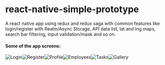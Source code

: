 # react-native-simple-prototype
A react native app using redux and redux saga with common features like login/register with Realm/Async Storage, API data list, lat and lng maps, search bar filtering, input validation/mask and so on.

#### Some of the app screens:
![Login](https://lh3.googleusercontent.com/lpOtpcEgI4vNGN5I5IpCyoV9J4toAuLRBx2VAa-IGvheCBdy_XRKjFtyO1q7T676in_yr6ata2YzlaeEcHPJAoEpOm06VCaGP8Vze32ixy-M7m4zK4DLHX1NPJLBxc1ODRLZs_QDOAy5EeCULlBHp31xV73TI-PgS_TQE0tSyWXWpUQf-q_gkHF1XMSyZql2nPHNKU0c02-Ym6b-u1GW5hen3ys4p_nFUVwOPDB2qqtBkgqVw8jG5bZB1lpVxoBySqJHAGh84eb4CLP8SzOinUIlsWZZPokJ48c8VCwkVx5sij97fbOOnftOhO_FXcL335SncLUa2DAN64Bz4yfGhbtSbHQRKazRLKn-7jedcILEzADEBgU3H6UgJ5lpNRsAS0qlBz62kCE2sO6Jqd2pw566P8XmqrU0z6puyyIjMQ2qY6RMv-2LmfeTDhkRSJ4TcrL_jr9PwfEJU2p1sUSD9ibpV5ZcdgOiomFM7bFuXfhaaS2EGHFeTZxhrXG3CsDcr_FDDfrwi8r-1GngO3bpe6z7nGwhSa8PPszrmyf4RAsOxJ92IfwamGn6PI75L5nTH8XBpNnuG-XHJhj9w_3jq2okn8EatNWjS2iYqA=w359-h637-no)![Register](https://lh3.googleusercontent.com/HoyxbZ3wnB4qFO4JETrJILtrkzF8l5M88cHp4q80rMU5tzzYkzknP4-Wh9eNh8Zvf4lDMFB43AqwJnaIfLi1Q-oq0J7cWMdRujO-UTyjbguLmsQOIpRrN_Ab-iMLKfbMRe8rcL1XlJj_X7WQymUEoqATgiGWs0o_g8eeEYDUMtD5TFex8ysReLjUZ0KI6zwlnlZ321-uma8w-cXKYFDfNdTOVQXmA7xJJMW2VxOk3Gij3kHWTwY36tJYSbpiN2XWz9XjuR2O0jTl4fssi4grAWoMfLFoXPPGf3GxqsJ9CkP7r0X6LeetkLxb6psS2EW43M27NnF0JmToBvYr9eqNNIPbYaLkUzybdX2yyfFq0tBFAz4HqKLtOGVZho5ScWNw8UuYjxG94LOq0FdnMPdA3zxqQ6Zoh4MYqDSIhGR4T3wsyjg2C10SmWcREKcVuUY9XxDkkm0FQ0HLDyRHIX5MKbR1WTCMWUkzbOMDH54gSOh3k76EWhafhhdltFGHdWBW9l6RjKoFoc1gMKhz3bNWJnzNr7WkOkOoZX7626umZJkXYvz4BV28r-VGd9FoLV2Qwony9xC3VvZ79l28bUYOKp062AyjVDOhbnBshQ=w359-h637-no)![Profile](https://lh3.googleusercontent.com/c8t_ftJSXKteJ4bx4GmCxf_BZUWc6J2qcPCQbz-dywLBYIREA7xlPZuoe5YW43prkyT6kywesHAaBVg93G0rzzWdHtmmkoCknJHsziBGFG9rSiSMrQijkUL7zilfdNFCvXLiYh7nnaadcJmGGMQeImrs123tGVqg8oKV7G6LQFRPDvRvmznfAeeyMXmJ0YE4skaflcxuuTLQEOt-P3s3_3M1X6W4xm_GctVeLKj-YzfkXCbU84qw1PKyBbVxZ9_wNuCkGDG_piQc1qUQuO8NtIbOI3a1L2jObgjFnM66l1Mk5cvNeNOwNi112gqBNQ6EC3eKyAYau9OC-8PlHAeMYG7j2ufDuDeXcSglBHTNvKFSmUFky5ieOUTXNx6Zw-RTgCoS34doe6UnvrLhVToG0WcMibqv5igkJfslgMfn-QNuIGhA9inGNl0bOvxu3ZIFp3Rws8sfqkvOv0fmTF-sqlHSELaD8imlHvWkP7x1PGvZ3mUVA4_L_V7UeqJAAoGjSzrP0XBHSN3O5rq6VSi8A9OY_8BoPgIJrZkQqezH8sVNw8JqwSFkAmxIY-ZpGPuWp_cQZEi5nXIElyTbhnct3kuu1ORQmC4ow6Ti2g=w359-h637-no)![Employees](https://lh3.googleusercontent.com/2lY5etMPSs6QhTFMs30EDPFQ-hN0xIp7kjGrN_sVxN9Q-GP_EBSSFrO2poD-MBw3Ir8pp01yq_xpbuVxrxUh-9JR43-omDBZsRRenJRlU6NLQxm8qXfO_LkLrddwjBRFoipVEK1ZRkXBgMsIwr_R6VynMouJpx4SM3IyzujTIraDv0OB3ikugM3H83o3jbKWogsbbuV3ncTKBUAprG3fP0mNJ6JHXQSX8X45pGsKnhv8myvdRswLsoj1SKfyAifciLd1gezVXg7gFh2r8dEGq-30FtdfbIRXE6cNC5nUKq3wL-Hw8L0P0qTfS_xuo68Pd5wFhdrsRGNzVKTAypwVJRN3CSJcZh_02cuj51X4WaRuxvCtzoMekxbP_hf1KW2BKxf5eibK-txxKqGs7c3TCWDjvSdBtoTnzOgfx7-OYw5JP_Kyk2NY-IrdnHfp89lyILWJkSntwAATvrBDPBi46nZNychFSvrGll8Es5HbIGaaQkHaQVgTpu3S6ZKyG6fQd8YB940Kjur7gRVAk3QkJHAN95YawiVGjpnL2JlssuD4ixv_-oRkdHlLkiIxrJoVwHJcDUv3aB3DQR5JGyGOgMPPCQJTyDAXKhhNeA=w359-h637-no)![Tasks](https://lh3.googleusercontent.com/FINkdgsinJSOidgunHY0hcbsvvZ7iD6QK6WxaARMhSVcN15-hotvf2O3z7NT0_Put1wnpGczn0pL334O8GAaszLefoOPDAdZ2SznDeh5bhyiAwYTTdUWsyfYAw7R7txtKvIbJ860wo-vYuksEoLNVm3IttVVBb7xnpleshGEgZGoIkOPm4EPOZD58C-KD149Quwd_VSIv3LAhTJWEi7TRRZ86pstgz3Nq8EoutkTFgERIqKeLElftEU9NIHR6aI_JdzYLY0LzWDEgbHv_9brT3LBStShdgdG2AT_vruImvor5mlo6jr3XpC5CDy-48M1QlzgGI1XXdw8_J-ZHV5sw6uuzb6m9q5Bv3DOi7tJdeXpSnsYpARtQVAaXdsHUP0b8Xke-4eeULShAkLS89p3vfl3ZZ_5d4zOOWzgUpzBBB0pjjZaZ3XSUIIyiM2wPiDOxCYRfNRXu6uWtD7-DTyyUsw9KpjC0OoqA_ro_bYtBZ_nRgVGU7Lpnda8EMsCsN3ads0w5Q2mHRUl_m8kVZQfSVu4lep9UL_jFJ4qE_XsqyHJtwx-t0H_vcYPYFf92e8O-7tlXe2EiCqmKhqTO_rrHxl9oYwKwSub9QMixQ=w359-h637-no)![Gallery](https://lh3.googleusercontent.com/XlnrBmJyuPxiZ_Dt9mIku9lTVQ76DCKFi8YS3zmBprIRkxy6MSkDHsblMrlvtfebeZiaRVBrDEGk0S5VlIIPKKCN3-NJ5RGho6liDMZtRwn43s28W77axRJpVtxJUtxC93n-Don2zL1PWtFQm4F2SrkDBBDXvmkuwcvsHIVDcDycCqmrbSXTc0zwfRU41yUq2IPdip3VDGrIq7EyN10WWzVwjZ1_Kv1tZbvuzPT91NzP4oVeWY5tI8Tn3y4hThWn3P7sqq-KtAYZ_pA5fFKrDfIu_R1sxE30mw5R9GdEmjvAl9BQZd0BwO85-yKs3SpTLAOrOKcnUyDeIThv-kRpBkueVyvIHmTyxepFTv6agAY8du91JzLxYLUsU-9OR9CWoiLl9reNW2hIFDTSFtMW11wMCvWzKc3FyP4pCw35YyVS7A5a6jUWAan2iJaV9r8hMDGf8lKGTt1IvFYsY4LbVHoQOrHYAJ3Gm8p96IwYl6CjAy0XjfjINoz3_prlWv14_KG7cOrKqE6lc2uekejrbWlnqMcmejNhSpRepylzCXdGu21aotBhJm6-i9LSvsyygMoFu6Z-Js8aHuh7hOtItKtA05c1daWzcDXP8w=w359-h637-no)



